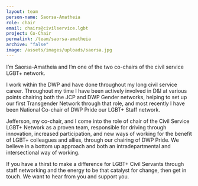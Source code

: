 ```yaml
---
layout: team
person-name: Saorsa-Amatheia
role: chair
email: chairs@civilservice.lgbt
project: Co-Chair
permalink: /team/saorsa-amatheia
archive: "false"
image: /assets/images/uploads/saorsa.jpg
---
```

I’m Saorsa-Amatheia and I’m one of the two co-chairs of the civil service LGBT+ network.

I work within the DWP and have done throughout my long civil service career. Throughout my time I have been actively involved in D&I at various points chairing both the JCP and DWP Gender networks, helping to set up our first Transgender Network through that role, and most recently I have been National Co-chair of DWP Pride our LGBT+ Staff network.

Jefferson, my co-chair, and I come into the role of chair of the Civil Service LGBT+ Network as a proven team, responsible for driving through innovation, increased participation, and new ways of working for the benefit of LGBT+ colleagues and allies, through our chairing of DWP Pride. We believe in a bottom up approach and both an intradepartmental and intersectional way of working.

If you have a thirst to make a difference for LGBT+ Civil Servants through staff networking and the energy to be that catalyst for change, then get in touch. We want to hear from you and support you.
